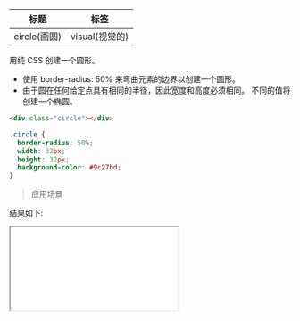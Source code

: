 | 标题         | 标签           |
| ------------ | -------------- |
| circle(画圆) | visual(视觉的) |

用纯 CSS 创建一个圆形。

- 使用 border-radius: 50% 来弯曲元素的边界以创建一个圆形。
- 由于圆在任何给定点具有相同的半径，因此宽度和高度必须相同。 不同的值将创建一个椭圆。

```html
<div class="circle"></div>
```

```css
.circle {
  border-radius: 50%;
  width: 32px;
  height: 32px;
  background-color: #9c27bd;
}
```

> 应用场景

<div class="code-editor" data-url="codes/css/html/circle.html" data-language="html"></div>

结果如下:

<iframe src="codes/css/html/circle.html"></iframe>
